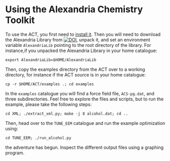 Using the Alexandria Chemistry Toolkit
======================================
To use the ACT, you first need to [install it](INSTALL.md). Then you will need to download the Alexandria Library 
from [![DOI](https://zenodo.org/badge/DOI/10.5281/zenodo.1170597.svg)](https://doi.org/10.5281/zenodo.1170597), unpack it, and set an environment variable 
```AlexandriaLib``` pointing to the root directory of the library. For instance,if you unpacked the Alexandria Library in your home catalogue:

```export AlexandriaLib=$HOME/AlexandriaLib```

Then, copy the examples directory from the ACT over to a working directory, for instance if the ACT source is in your home catalogue:

```cp -r $HOME/ACT/examples .; cd examples```

In the ```examples``` catalogue you will find a force field file, ```ACS-pg.dat```, and three subdirectories. Feel free to explore the files and scripts, but to run the example, please take the following steps:

```cd XML; ./extract_xml.py; make -j 8 alcohol.dat; cd ..```

Then, head over to the ```TUNE_EEM``` catalogue and run the example optimization using:

```cd TUNE_EEM; ./run_alcohol.py```

the adventure has begun. Inspect the different output files using a graphing program.
